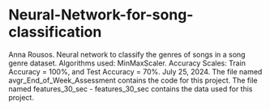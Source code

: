 # Neural-Network-for-song-classification
Anna Rousos.
Neural network to classify the genres of songs in a song genre dataset.
Algorithms used: MinMaxScaler.
Accuracy Scales: Train Accuracy = 100%, and Test Accuracy = 70%.
July 25, 2024.
The file named avgr_End_of_Week_Assessment contains the code for this project.
The file named features_30_sec - features_30_sec contains the data used for this project.
